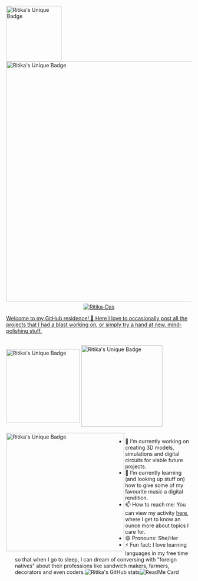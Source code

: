 <a href="https://www.anglaisfacile.com/cgi2/myexam/images/14825.gif"><img align="center" alt="Ritika's Unique Badge" width="150px" src="https://www.anglaisfacile.com/cgi2/myexam/images/14825.gif" />
<a href="https://github.com/Ritika-Das/"><img align="center" alt="Ritika's Unique Badge" width="650px" src="https://res.cloudinary.com/ritikadas/image/upload/v1595146432/My_Images/GitHub_Residency_jzqahp.gif" /><br><br>
<p align="center" style="margin-top: -25px;"> <img src="https://komarev.com/ghpvc/?username=Ritika-Das" alt="Ritika-Das" /> </p>
Welcome to my GitHub residence! 👋 Here I love to occasionally post all the projects that I had a blast working on, or simply try a hand at new, mind-polishing stuff.<br><br>

<a href="https://www.linkedin.com/in/ritika-das-ece/"><img align="center" alt="Ritika's Unique Badge" width="200px" src="https://img.shields.io/badge/LinkedIn-Ritika%20-blue.svg" /></a> <emsp> 
  <a href="https://www.hackerrank.com/ritz_kitty"><img align="center" alt="Ritika's Unique Badge" width="220px" src="https://img.shields.io/badge/Hackerrank-Ritika%20-green.svg" /></a><br><br>
<a href="https://media.giphy.com/media/xjIsb648nX0pw8kdBd/giphy.gif"><img align="left" alt="Ritika's Unique Badge" width="320px" src="https://media.giphy.com/media/xjIsb648nX0pw8kdBd/giphy.gif" /></a>
  
- 🔭 I’m currently working on creating 3D models, simulations and digital circuits for viable future projects.<nbsp>
- 🌱 I’m currently learning (and looking up stuff on) how to give some of my favourite music a digital rendition.<nbsp>
- 📫 How to reach me: You can view my activity [here](https://www.linkedin.com/in/ritika-das-ece/), where I get to know an ounce more about topics I care for.<nbsp>
- 😄 Pronouns: She/Her <nbsp>
- ⚡ Fun fact: I love learning languages in my free time so that when I go to sleep, I can dream of conversing with "foreign natives" about their professions like sandwich makers, farmers, decorators and even coders.![Ritika's GitHub stats](https://github-readme-stats.vercel.app/api?username=Ritika-Das&show_icons=true&title_color=FFFFFF&icon_color=A3FF00&text_color=FEF23C&bg_color=24055C)![ReadMe Card](https://github-readme-stats.vercel.app/api/pin/?username=Ritika-Das&repo=3D_Piezoelectric_Shoe&show_icons=true&title_color=FFFFFF&icon_color=FFFF00&text_color=FFFFF4&bg_color=043E32)
<!--
**Ritika-Das/Ritika-Das** is a ✨ _special_ ✨ repository because its `README.md` (this file) appears on your GitHub profile. Here are some ideas to get you started:
- 👯 I’m looking to collaborate on similar topics.
- 🤔 I’m looking for help with new ideas related to my current repository stuff.
- 💬 Ask me about anything in my repositories.-->
